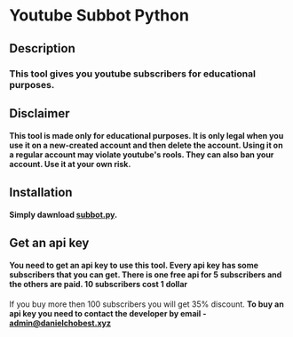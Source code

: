 # Youtube Subbot Python
## Description
### This tool gives you youtube subscribers for educational purposes.
## Disclaimer
#### This tool is made only for educational purposes. It is only legal when you use it on a new-created account and then delete the account. Using it on a regular account may violate youtube's rools. They can also ban your account. Use it at your own risk.
## Installation
#### Simply dawnload [subbot.py](#). 
## Get an api key
#### You need to get an api key to use this tool. Every api key has some subscribers that you can get. There is one free api for 5 subscribers and the others are paid. **10 subscribers cost 1 dollar**
If you buy more then 100 subscribers you will get 35% discount. **To buy an api key you need to contact the developer by email - admin@danielchobest.xyz**